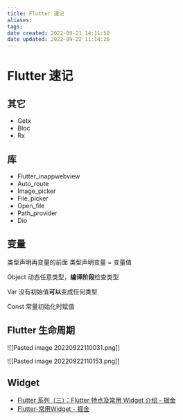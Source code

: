 ```yaml
---
title: Flutter 速记
aliases: 
tags: 
date created: 2022-09-21 14:11:58
date updated: 2022-09-22 11:14:26
---
```


# Flutter 速记

## 其它

 - Getx
 - Bloc
 - Rx

## 库

- Flutter_inappwebview
- Auto_route
- Image_picker
- File_picker
- Open_file
- Path_provider
- Dio

## 变量

类型声明再变量的前面
类型声明变量 = 变量值

Object 动态任意类型，**编译阶段**检查类型

Var 没有初始值**可以**变成任何类型

Const 常量初始化时赋值

## Flutter 生命周期

![[Pasted image 20220922110031.png]]

![[Pasted image 20220922110153.png]]

## Widget

- [Flutter 系列（三）：Flutter 特点及常用 Widget 介绍 - 掘金](https://juejin.cn/post/7134343543975313445)
- [Flutter-常用Widget - 掘金](https://juejin.cn/post/7025196336253239303)
